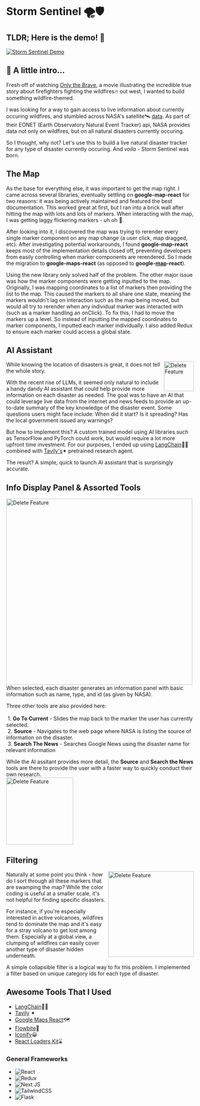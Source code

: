 #  Storm Sentinel 🌪️🛡️


## TLDR; Here is the demo! 🚀
[![Storm Sentinel Demo](https://github.com/ddudley18/StormSentinel/assets/40705498/0a233003-13bf-4dfb-aa31-363c8ce70200)](https://youtu.be/Z-0Lqlw9o5E)
## 📖 A little intro...
Fresh off of watching [Only the Brave](https://www.youtube.com/watch?v=EE_GY6zccqc), a movie illustrating the incredible true story about firefighters fighting the wildfires🔥 out west, I wanted to build something wildfire-themed. 

I was looking for a way to gain access to live information about currently occuring wildfires, and stumbled across NASA's satellite🛰️ [data](https://api.nasa.gov/). As part of their EONET (Earth Observatory Natural Event Tracker) api, NASA provides data not only on wildfires, but on all natural disasters currently occuring.

So I thought, why not? Let's use this to build a live natural disaster tracker for any type of disaster currently occuring. And _voila_ - Storm Sentinel was born.

## The Map
As the base for everything else, it was important to get the map right. I came across several libraries, eventually settling on **google-map-react** for two reasons: it was being actively maintained and featured the best documentation. This worked great at first, but I ran into a brick wall after hitting the map with lots and lots of markers. When interacting with the map, I was getting laggy flickering markers - uh oh 🧐. 

After looking into it, I discovered the map was trying to rerender every single marker component on any map change (a user click, map dragged, etc). After investigating potential workarounds, I found **google-map-react** keeps most of the implementation details closed off, preventing developers from easily controlling when marker components are rerendered. So I made the migration to **google-maps-react** (as opposed to **google-<ins>map</ins>-react**).

Using the new library only solved half of the problem. The other major issue was how the marker components were getting inputted to the map. Originally, I was mapping coordinates to a list of markers then providing the list to the map. This caused the markers to all share one state, meaning the markers wouldn't lag on interaction such as the map being moved, but would all try to rerender when any individual marker was interacted with (such as a marker handling an onClick). To fix this, I had to move the markers up a level. So instead of inputting the mapped coordinates to marker components, I inputted each marker individually. I also added Redux to ensure each marker could access a global state.

## AI Assistant
<img  src="https://github.com/ddudley18/StormSentinel/assets/40705498/436dd628-6413-4287-bae3-a17d891ec03e"  alt="Delete Feature"  title="Swipe to delete" img align="right" height="80" margin="20"/>  

While knowing the location of disasters is great, it does not tell the whole story.

With the recent rise of LLMs, it seemed only natural to include a handy dandy AI assistant that could help provide more information on each disaster as needed. The goal was to have an AI that could leverage live data from the internet and news feeds to provide an up-to-date summary of the key knowledge of the disaster event. Some questions users might face include: When did it start? Is it spreading? Has the local government issued any warnings?

But how to implement this? A custom trained model using AI libraries such as TensorFlow and PyTorch could work, but would require a lot more upfront time investment. For our purposes, I ended up using [LangChain](https://www.langchain.com/)🦜🔗 combined with [Tavily's](https://tavily.com/)✦ pretrained research agent.

The result? A simple, quick to launch AI assistant that is surprisingly accurate. 

## Info Display Panel & Assorted Tools
<img  src="https://github.com/ddudley18/StormSentinel/assets/40705498/7e565d7c-f154-4796-8a53-71cc7cea4bb3"  alt="Delete Feature"  title="Swipe to delete" img align="left" height="500"/>

When selected, each disaster generates an information panel with basic information such as name, type, and id (as given by NASA). 

Three other tools are also provided here:  
&nbsp;  
&nbsp;1. **Go To Current** - Slides the map back to the marker the user has currently selected.  
&nbsp;2. **Source** - Navigates to the web page where NASA is listing the source of information on the disaster.  
&nbsp;3. **Search The News** - Searches Google News using the disaster name for relevant information

While the AI assitant provides more detail, the **Source** and **Search the News** tools are there to provide the user with a faster way to quickly conduct their own research.  
<img  src="https://github.com/ddudley18/StormSentinel/assets/40705498/c44b77fd-0b95-4c6d-8fae-2529bbc7b4ff"  alt="Delete Feature"  title="Swipe to delete" height="180"/>  

## Filtering  
<img  src="https://github.com/ddudley18/StormSentinel/assets/40705498/b5bf0e66-b98e-4db6-aa6e-aa5c08086aea"  alt="Delete Feature"  title="Swipe to delete" img align="right" height="230"/>  

Naturally at some point you think - how do I sort through all these markers that are swamping the map? While the color coding is useful at a smaller scale, it's not helpful for finding specific disasters. 

For instance, if you're especially interested in active volcanoes, wildfires tend to dominate the map and it's easy for a stray volcano to get lost among them. Especially at a global view, a clumping of wildfires can easily cover another type of disaster hidden underneath.

A simple collapsible filter is a logical way to fix this problem. I implemented a filter based on unique category ids for each type of disaster.
&nbsp;  

## Awesome Tools That I Used
- [LangChain](https://github.com/langchain-ai/langchain)🦜🔗
- [Tavily](https://github.com/assafelovic/gpt-researcher) ✦
- [Google Maps React](https://github.com/fullstackreact/google-maps-react#readme)🗺️
- [Flowbite](https://flowbite.com/](https://github.com/themesberg/flowbite)https://github.com/themesberg/flowbite)🌊
- [Iconify](https://github.com/iconify/iconify)😀
- [React Loaders Kit](https://github.com/Seimodei/react-loaders-kit)⌛
  
### General Frameworks 
- ![React](https://img.shields.io/badge/react-%2320232a.svg?style=for-the-badge&logo=react&logoColor=%2361DAFB)  
- ![Redux](https://img.shields.io/badge/redux-%23593d88.svg?style=for-the-badge&logo=redux&logoColor=white)  
- ![Next JS](https://img.shields.io/badge/Next-black?style=for-the-badge&logo=next.js&logoColor=white)  
- ![TailwindCSS](https://img.shields.io/badge/tailwindcss-%2338B2AC.svg?style=for-the-badge&logo=tailwind-css&logoColor=white)  
- ![Flask](https://img.shields.io/badge/flask-%23000.svg?style=for-the-badge&logo=flask&logoColor=white)
